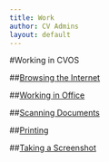 ```yaml
---
title: Work
author: CV Admins
layout: default
---
```


#Working in CVOS

##[Browsing the Internet](/work/internet.html)

##[Working in Office](/work/office.html)

##[Scanning Documents](/work/scan.html)

##[Printing](/work/printing.html)

##[Taking a Screenshot](/work/screenshot.html)
